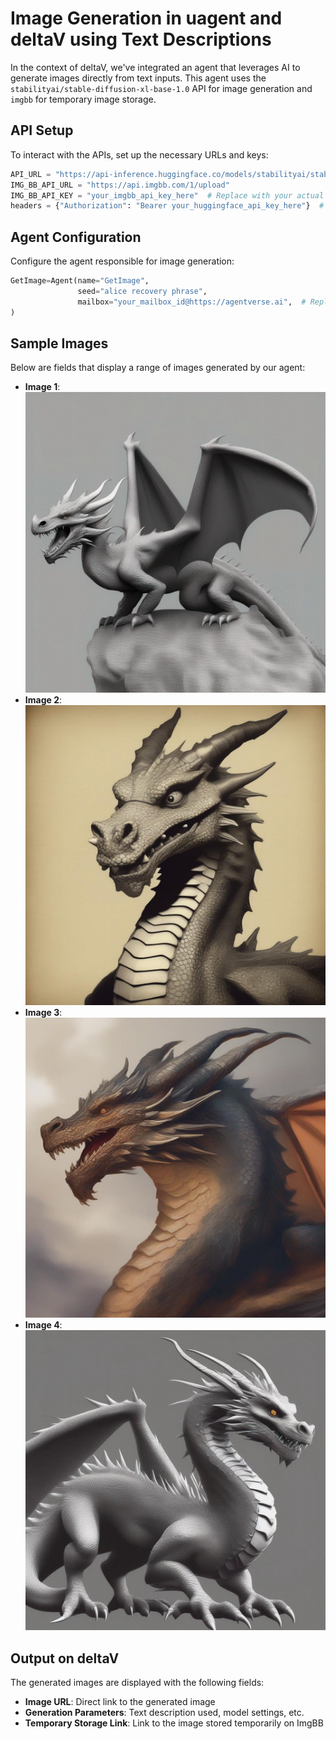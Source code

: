 # Image Generation in uagent and deltaV using Text Descriptions

In the context of deltaV, we've integrated an agent that leverages AI to generate images directly from text inputs. This agent uses the `stabilityai/stable-diffusion-xl-base-1.0` API for image generation and `imgbb` for temporary image storage.

## API Setup

To interact with the APIs, set up the necessary URLs and keys:

```python
API_URL = "https://api-inference.huggingface.co/models/stabilityai/stable-diffusion-xl-base-1.0"
IMG_BB_API_URL = "https://api.imgbb.com/1/upload"
IMG_BB_API_KEY = "your_imgbb_api_key_here"  # Replace with your actual ImgBB API key
headers = {"Authorization": "Bearer your_huggingface_api_key_here"}  # Replace with your actual Hugging Face API key
```

## Agent Configuration

Configure the agent responsible for image generation:

```python
GetImage=Agent(name="GetImage",
               seed="alice recovery phrase",
               mailbox="your_mailbox_id@https://agentverse.ai",  # Replace with your actual mailbox ID
)
```

## Sample Images

Below are fields that display a range of images generated by our agent:

- **Image 1**: ![Optional_description](https://github.com/Pixathon-Saavyas/InCapables/blob/main/files/image1.jpg)
- **Image 2**: ![Optional_description](https://github.com/Pixathon-Saavyas/InCapables/blob/main/files/image2.jpg)
- **Image 3**: ![Optional_description](https://github.com/Pixathon-Saavyas/InCapables/blob/main/files/image3.jpg)
- **Image 4**: ![Optional_description](https://github.com/Pixathon-Saavyas/InCapables/blob/main/files/image4.jpg)

## Output on deltaV

The generated images are displayed with the following fields:

- **Image URL**: Direct link to the generated image
- **Generation Parameters**: Text description used, model settings, etc.
- **Temporary Storage Link**: Link to the image stored temporarily on ImgBB
